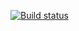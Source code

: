 [![Build status](https://ci.appveyor.com/api/projects/status/i4cjxh99m1whdvc6?svg=true)](https://ci.appveyor.com/project/Orlov-D/aqa-2-1-1-headless-selenide)
